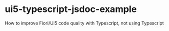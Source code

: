 # ui5-typescript-jsdoc-example
How to improve Fiori/UI5 code quality with Typescript, not using Typescript

